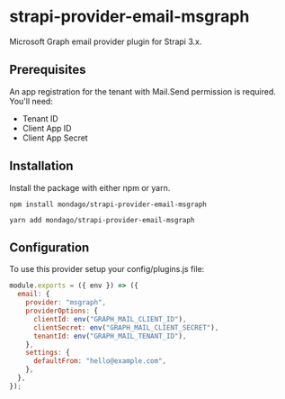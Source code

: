 # strapi-provider-email-msgraph

Microsoft Graph email provider plugin for Strapi 3.x.

## Prerequisites

An app registration for the tenant with Mail.Send permission is required. You'll need:

- Tenant ID
- Client App ID
- Client App Secret

## Installation

Install the package with either npm or yarn.

`npm install mondago/strapi-provider-email-msgraph`

`yarn add mondago/strapi-provider-email-msgraph`

## Configuration

To use this provider setup your config/plugins.js file:

```javascript
module.exports = ({ env }) => ({
  email: {
    provider: "msgraph",
    providerOptions: {
      clientId: env("GRAPH_MAIL_CLIENT_ID"),
      clientSecret: env("GRAPH_MAIL_CLIENT_SECRET"),
      tenantId: env("GRAPH_MAIL_TENANT_ID"),
    },
    settings: {
      defaultFrom: "hello@example.com",
    },
  },
});
```

